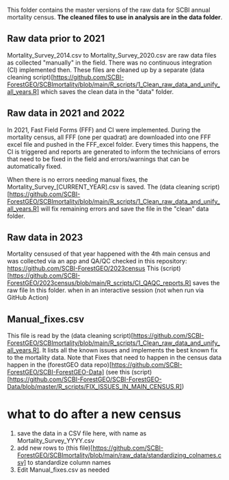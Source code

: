 This folder contains the master versions of the raw data for SCBI annual mortality census. **The cleaned files to use in analysis are in the data folder**.


## Raw data prior to 2021
Mortality_Survey_2014.csv to Mortality_Survey_2020.csv are raw data files as collected "manually" in the field. There was no continuous integration (CI) implemented then. These files are cleaned up by a separate (data cleaning script)[https://github.com/SCBI-ForestGEO/SCBImortality/blob/main/R_scripts/1_Clean_raw_data_and_unify_all_years.R] which saves the clean data in the "data" folder.

## Raw data in 2021 and 2022
In 2021, Fast Field Forms (FFF) and CI were implemented.
During the mortality census, all FFF (one per quadrat) are downloaded into one FFF excel file and pushed in the FFF_excel folder.
Every times this happens, the CI is triggered and reports are generated to inform the technicians of errors that need to be fixed in the field and errors/warnings that can be automatically fixed.

When there is no errors needing manual fixes, the  Mortality_Survey_[CURRENT_YEAR].csv is saved. The (data cleaning script)[https://github.com/SCBI-ForestGEO/SCBImortality/blob/main/R_scripts/1_Clean_raw_data_and_unify_all_years.R] will fix remaining errors and save the file in the "clean" data folder.

## Raw data in 2023
Mortality censused of that year happened with the 4th main census and was collected via an app and QA/QC checked in this repository: https://github.com/SCBI-ForestGEO/2023census
This (script)[https://github.com/SCBI-ForestGEO/2023census/blob/main/R_scripts/CI_QAQC_reports.R] saves the raw file In this folder. when in an interactive session (not when run via GitHub Action)

## Manual_fixes.csv
This file is read by the (data cleaning script)[https://github.com/SCBI-ForestGEO/SCBImortality/blob/main/R_scripts/1_Clean_raw_data_and_unify_all_years.R]. It lists all the known issues and implements the best known fix to the mortality data. Note that Fixes that need to happen in the census data happen in the (forestGEO data repo)[https://github.com/SCBI-ForestGEO/SCBI-ForestGEO-Data] (see this (script)[https://github.com/SCBI-ForestGEO/SCBI-ForestGEO-Data/blob/master/R_scripts/FIX_ISSUES_IN_MAIN_CENSUS.R])

# what to do after a new census

1. save the data in a CSV file here, with name as Mortality_Survey_YYYY.csv
2. add new rows to (this file)[https://github.com/SCBI-ForestGEO/SCBImortality/blob/main/raw_data/standardizing_colnames.csv] to standardize column names
3. Edit Manual_fixes.csv as needed

